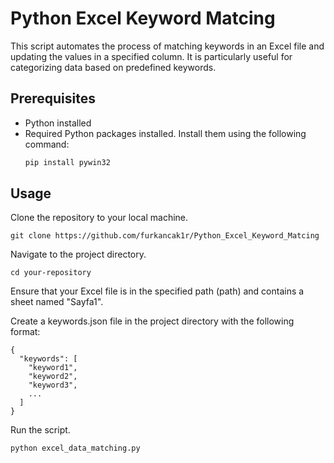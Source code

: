 # Python Excel Keyword Matcing
 
This script automates the process of matching keywords in an Excel file and updating the values in a specified column. It is particularly useful for categorizing data based on predefined keywords.

## Prerequisites
- Python installed
- Required Python packages installed. Install them using the following command:
  ```bash
  pip install pywin32

## Usage
Clone the repository to your local machine.
```
git clone https://github.com/furkancak1r/Python_Excel_Keyword_Matcing

```
Navigate to the project directory.

```
cd your-repository
```

Ensure that your Excel file is in the specified path (path) and contains a sheet named "Sayfa1".

Create a keywords.json file in the project directory with the following format:
```
{
  "keywords": [
    "keyword1",
    "keyword2",
    "keyword3",
    ...
  ]
}

```
Run the script.

```
python excel_data_matching.py
```